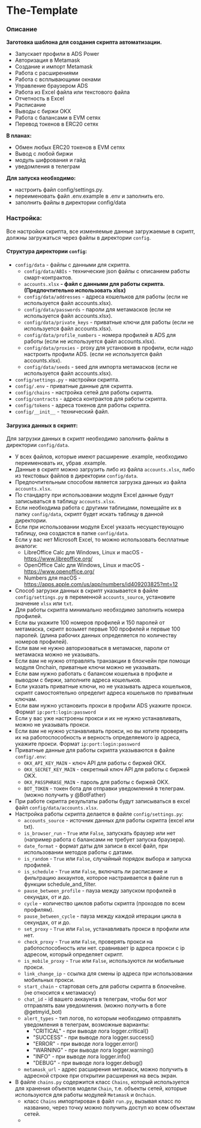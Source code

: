 # The-Template


### Описание

**Заготовка шаблона для создания скрипта автоматизации.**

- Запускает профили в ADS Power
- Авторизация в Metamask
- Создание и импорт Metamask
- Работа с расширениями
- Работа с всплывающими окнами
- Управление браузером ADS
- Работа из Excel файла или текстового файла
- Отчетность в Excel
- Расписание
- Выводы с биржи OKX
- Работа с балансами в EVM сетях
- Перевод токенов в ERC20 сетях

**В планах:**
- Обмен любых ERC20 токенов в EVM сетях
- Вывод с любой биржи
- модуль шифрования и гайд
- уведомления в телеграм

**Для запуска необходимо:**
- настроить файл config/settings.py.
- переименовать файл .env.example в .env и заполнить его.
- заполнить файлы в директории config/data

### Настройка:
Все настройки скрипта, все изменяемые данные загружаемые в скрипт, должны загружаться через файлы в директории 
`config`.

#### Структура директории `config`:
- `config/data` - файлы с данными для скрипта.
  - `config/data/ABIs` - технические json файлы с описанием работы смарт-контрактов.
  - `accounts.xlsx` **- файл с данными для работы скрипта. (Предпочтительно использовать xlsx)**
  - `config/data/addresses` - адреса кошельков для работы (если не используется файл accounts.xlsx).
  - `config/data/passwords` - пароли для метамасков (если не используется файл accounts.xlsx).
  - `config/data/private_keys` - приватные ключи для работы (если не используется файл accounts.xlsx).
  - `config/data/profile_numbers` - номера профилей в ADS для работы (если не используется файл accounts.xlsx).
  - `config/data/proxies` - proxy для установкив в профили, если надо настроить профили ADS. (если не используется файл accounts.xlsx).
  - `config/data/seeds` - seed для импорта метамасков (если не используется файл accounts.xlsx).
- `config/settings.py` - настройки скрипта.
- `config/.env` - приватные данные для скрипта.
- `config/chains` - настройка сетей для работы скрипта.
- `config/contracts` - адреса контрактов для работы скрипта.
- `config/tokens` - адреса токенов для работы скрипта.
- `config/__init__` - технический файл.

#### Загрузка данных в скрипт:
Для загрузки данных в скрипт необходимо заполнить файлы в директории `config/data`.
- У всех файлов, которые имеют расширение .example, необходимо переименовать их, убрав .example.
- Данные в скрипт можно загрузить либо из файла `accounts.xlsx`, либо из текстовых файлов в директории `config/data`.
- Предпочтительным способом является загрузка данных из файла `accounts.xlsx`.
- По стандарту при использовании модуля Excel данные будут записываться в таблицу `accounts.xlsx`.
- Если необходима работа с другими таблицами, помещайте их в папку `config/data`, скрипт будет искать таблицу в данной директории.
- Если при использовании модуля Excel указать несуществующую таблицу, она создастся в папке `config/data`.
- Если у вас нет Microsoft Excel, то можно использовать бесплатные аналоги:
  - LibreOffice Calc для Windows, Linux и macOS - https://www.libreoffice.org/
  - OpenOffice Calc для Windows, Linux и macOS - https://www.openoffice.org/
  - Numbers для macOS - https://apps.apple.com/us/app/numbers/id409203825?mt=12
- Способ загрузки данных в скрипт указывается в файле `config/settings.py` в переменной `accounts_source`, установите значение `xlsx` или `txt`.
- Для работы скрипта минимально необходимо заполнить номера профилей.
- Если вы укажите 100 номеров профилей и 150 паролей от метамаска, скрипт возьмет первые 100 профилей и 
  первые 100 паролей. (длина рабочих данных определяется по количеству номеров профилей).
- Если вам не нужно авторизоваться в метамаске, пароли от метамаска можно не указывать.
- Если вам не нужно отправлять транзакции в блокчейн при помощи модуля Onchain, приватные ключи можно не указывать.
- Если вам нужно работать с балансом кошелька в профиле и выводом с биржи, заполните адреса кошельков.
- Если указать приватные ключи, но не указывать адреса кошельков, скрипт самостоятельно определит адреса кошельков 
  по приватным ключам.
- Если вам нужно установить прокси в профили ADS укажите прокси. Формат `ip:port:login:password`
- Если у вас уже настроены прокси и их не нужно устанавливать, можно не указывать прокси.
- Если вам не нужно устанавливать прокси, но вы хотите проверять их на работоспособность и верность определяемого
  ip адреса, укажите прокси. Формат `ip:port:login:password`
- Приватные данные для работы скрипта указываются в файле `config/.env`:
  - `OKX_API_KEY_MAIN` - ключ API для работы с биржей OKX.
  - `OKX_SECRET_KEY_MAIN` - секретный ключ API для работы с биржей OKX.
  - `OKX_PASSPHRASE_MAIN` - пароль для работы с биржей OKX.
  - `BOT_TOKEN` - токен бота для отправки уведомлений в телеграм. (можно получить у @BotFather)
- При работе скрипта результаты работы будут записываться в excel файл `config/data/accounts.xlsx`.
- Настройка работы скрипта делается в файле `config/settings.py`:
  - `accounts_source` - источник данных для работы скрипта (excel или txt).
  - `is_browser_run` - `True` или `False`,  запускать браузер или нет (например работа с балансами не требует запуска браузера).
  - `date_format` - формат даты для записи в excel файл, при использовании методов работы с датами.
  - `is_random` - `True` или `False`, случайный порядок выбора и запуска профилей.
  - `is_schedule` - `True` или `False`, включать ли расписание и фильтрацию аккаунтов, которое настраивается в файле run в функции schedule_and_filter.
  - `pause_between_profile` - пауза между запуском профилей в секундах, от и до.
  - `cycle` - количество циклов работы скрипта (проходов по всем профилям).
  - `pause_between_cycle` - пауза между каждой итерации цикла в секундах, от и до.
  - `set_proxy` - `True` или `False`, устанавливать прокси в профили или нет.
  - `check_proxy` - `True` или `False`, проверять прокси на работоспособность или нет.
    сравнивает ip адреса прокси с ip адресом, который определяет скрипт.
  - `is_mobile_proxy` - `True` или `False`, используются ли мобильные прокси.
  - `link_change_ip` - ссылка для смены ip адреса при использовании мобильных прокси.
  - `start_chain` - стартовая сеть для работы скрипта в блокчейне. (не относится к метамаску)
  - `chat_id` - id вашего аккаунта в телеграм, чтобы бот мог отправлять вам уведомления. (можно получить в боте @getmyid_bot)
  - `alert_types` - тип логов, по которым необходимо отправлять уведомления в телеграм, возможные варианты:
    - "CRITICAL" - при выводе лога logger.critical()
    - "SUCCESS" - при выводе лога logger.success()
    - "ERROR" - при выводе лога logger.error()
    - "WARNING" - при выводе лога logger.warning()
    - "INFO" - при выводе лога logger.info()
    - "DEBUG" - при выводе лога logger.debug()
  - `metamask_url` - адрес расширения метамаск, можно получить в адресной строке при открытии расширения на весь экран.
- В файле `chains.py` содержится класс `Chains`, который используется для хранения объектов модели `Chain`, т.е. объекты
  сетей, которые используются для работы модулей `Metamask` и `Onchain`.
    - класс `Chains` импортирован в файл `run.py`, вызывая класс по названию, через точку можно получить доступ ко всем объектам сетей.
    - 





